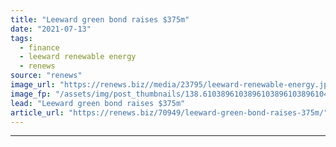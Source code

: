 ```yaml
---
title: "Leeward green bond raises $375m"
date: "2021-07-13"
tags: 
  - finance
  - leeward renewable energy
  - renews
source: "renews"
image_url: "https://renews.biz//media/23795/leeward-renewable-energy.jpg?mode=crop&width=770&heightratio=0.6103896103896103896103896104&slimmage=true"
image_fp: "/assets/img/post_thumbnails/138.6103896103896103896103896104&slimmage=true"
lead: "Leeward green bond raises $375m"
article_url: "https://renews.biz/70949/leeward-green-bond-raises-375m/"
---
```


---

